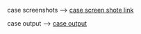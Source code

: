 case screenshots --> [case screen shote link](https://kuberastudio-my.sharepoint.com/:f:/g/personal/sarim_kubera_studio/EokNAJjoLWRIkoinlyfvYncBKO1l4GnFYJebox9_0av8Bw?e=fdwbKg)


case output --> [case output](https://kuberastudio.sharepoint.com/:f:/s/Kubera-E-residentinterface/Eg7-fbloOSpLvi0AG944In4BxAj5x7uFH_6unXM_a3WhSQ?e=Kikbb1)